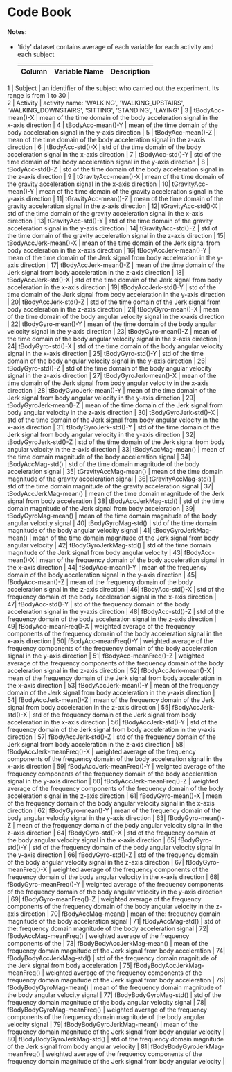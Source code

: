 
Code Book
==========

#### Notes:
- 'tidy' dataset contains average of each variable for each activity and each subject


  |Column  |  Variable Name | Description        |
  |--------|----------------|--------------------|
1 | Subject        						|          an identifier of the subject who carried out the experiment. Its range is from 1 to 30 									        	|		
2 | Activity	                        |          activity name: 'WALKING', 'WALKING_UPSTAIRS', 'WALKING_DOWNSTAIRS', 'SITTING', 'STANDING', 'LAYING'									|
3 | tBodyAcc-mean()-X	                |          mean of the time domain of the body acceleration signal in the x-axis direction	                                                    |
4 | tBodyAcc-mean()-Y	                |          mean of the time domain of the body acceleration signal in the y-axis direction	                                                    |
5 | tBodyAcc-mean()-Z	                |          mean of the time domain of the body acceleration signal in the z-axis direction	                                                    |
6 | tBodyAcc-std()-X	                |           std of the time domain of the body acceleration signal in the x-axis direction	                                                    |
7 | tBodyAcc-std()-Y	                |           std of the time domain of the body acceleration signal in the y-axis direction	                                                    |
8 | tBodyAcc-std()-Z	                |           std of the time domain of the body acceleration signal in the z-axis direction	                                                    |
9 | tGravityAcc-mean()-X	            |          mean of the time domain of the gravity acceleration signal in the x-axis direction                                                    |
10| tGravityAcc-mean()-Y	            |          mean of the time domain of the gravity acceleration signal in the y-axis direction                                                    |
11| tGravityAcc-mean()-Z	            |          mean of the time domain of the gravity acceleration signal in the z-axis direction                                                    |
12| tGravityAcc-std()-X	                |           std of the time domain of the gravity acceleration signal in the x-axis direction                                                    |
13| tGravityAcc-std()-Y	                |           std of the time domain of the gravity acceleration signal in the y-axis direction                                                    |
14| tGravityAcc-std()-Z	                |           std of the time domain of the gravity acceleration signal in the z-axis direction                                                    |
15| tBodyAccJerk-mean()-X	            |          mean of the time domain of the Jerk signal from body acceleration in the x-axis direction	                                            |
16| tBodyAccJerk-mean()-Y	            |          mean of the time domain of the Jerk signal from body acceleration in the y-axis direction		                                        |
17| tBodyAccJerk-mean()-Z	            |          mean of the time domain of the Jerk signal from body acceleration in the z-axis direction		                                        |
18| tBodyAccJerk-std()-X	            |           std of the time domain of the Jerk signal from body acceleration in the x-axis direction                                             |
19| tBodyAccJerk-std()-Y	            |           std of the time domain of the Jerk signal from body acceleration in the y-axis direction                                             |
20| tBodyAccJerk-std()-Z	            |           std of the time domain of the Jerk signal from body acceleration in the z-axis direction                                             |
21| tBodyGyro-mean()-X	                |          mean of the time domain of the body angular velocity signal in the x-axis direction	                                                |
22| tBodyGyro-mean()-Y	                |          mean of the time domain of the body angular velocity signal in the y-axis direction	                                                |
23| tBodyGyro-mean()-Z	                |          mean of the time domain of the body angular velocity signal in the z-axis direction	                                                |
24| tBodyGyro-std()-X	                |           std of the time domain of the body angular velocity signal in the x-axis direction	                                                |
25| tBodyGyro-std()-Y	                |           std of the time domain of the body angular velocity signal in the y-axis direction	                                                |
26| tBodyGyro-std()-Z	                |           std of the time domain of the body angular velocity signal in the z-axis direction	                                                |
27| tBodyGyroJerk-mean()-X	            |          mean of the time domain of the Jerk signal from body angular velocity in the x-axis direction                                         |
28| tBodyGyroJerk-mean()-Y	            |          mean of the time domain of the Jerk signal from body angular velocity in the y-axis direction                                         |
29| tBodyGyroJerk-mean()-Z	            |          mean of the time domain of the Jerk signal from body angular velocity in the z-axis direction                                         |
30| tBodyGyroJerk-std()-X	            |           std of the time domain of the Jerk signal from body angular velocity in the x-axis direction                                         |
31| tBodyGyroJerk-std()-Y	            |           std of the time domain of the Jerk signal from body angular velocity in the y-axis direction                                         |
32| tBodyGyroJerk-std()-Z	            |           std of the time domain of the Jerk signal from body angular velocity in the z-axis direction                                         |
33| tBodyAccMag-mean()	                |          mean of the time domain magnitude of the   body acceleration signal                                                                   |
34| tBodyAccMag-std()	                |           std of the time domain magnitude of the   body acceleration signal                                                                   |
35| tGravityAccMag-mean()	            |          mean of the time domain magnitude of the gravity acceleration signal                                                                  |
36| tGravityAccMag-std()	            |           std of the time domain magnitude of the gravity acceleration signal                                                                  |
37| tBodyAccJerkMag-mean()	            |          mean of the time domain magnitude of the Jerk signal from body acceleration                                                           |
38| tBodyAccJerkMag-std()	            |           std of the time domain magnitude of the Jerk signal from body acceleration                                                           |
39| tBodyGyroMag-mean()	                |          mean of the time domain magnitude of the body angular velocity signal                                                                 |
40| tBodyGyroMag-std()	                |           std of the time domain magnitude of the body angular velocity signal                                                                 |
41| tBodyGyroJerkMag-mean()	            |          mean of the time domain magnitude of the Jerk signal from body angular velocity                                                       |
42| tBodyGyroJerkMag-std()	            |           std of the time domain magnitude of the Jerk signal from body angular velocity                                                       |
43| fBodyAcc-mean()-X	                |          mean of the frequency domain of the body acceleration signal in the x-axis direction 	                                                |
44| fBodyAcc-mean()-Y	                |          mean of the frequency domain of the body acceleration signal in the y-axis direction 	                                                |
45| fBodyAcc-mean()-Z	                |          mean of the frequency domain of the body acceleration signal in the z-axis direction 	                                                |
46| fBodyAcc-std()-X	                |           std of the frequency domain of the body acceleration signal in the x-axis direction 	                                                |
47| fBodyAcc-std()-Y	                |           std of the frequency domain of the body acceleration signal in the y-axis direction 	                                                |
48| fBodyAcc-std()-Z	                |           std of the frequency domain of the body acceleration signal in the z-axis direction 	                                                |
49| fBodyAcc-meanFreq()-X	            |          weighted average of the frequency components of the frequency domain of the body acceleration signal in the x-axis direction	        |
50| fBodyAcc-meanFreq()-Y	            |          weighted average of the frequency components of the frequency domain of the body acceleration signal in the y-axis direction	        |
51| fBodyAcc-meanFreq()-Z	            |          weighted average of the frequency components of the frequency domain of the body acceleration signal in the z-axis direction	        |
52| fBodyAccJerk-mean()-X	            |          mean of the frequency domain of the Jerk signal from body acceleration in the x-axis direction                                         |
53| fBodyAccJerk-mean()-Y	            |          mean of the frequency domain of the Jerk signal from body acceleration in the y-axis direction                                         |
54| fBodyAccJerk-mean()-Z	            |          mean of the frequency domain of the Jerk signal from body acceleration in the z-axis direction                                         |
55| fBodyAccJerk-std()-X	            |           std of the frequency domain of the Jerk signal from body acceleration in the x-axis direction                                         |
56| fBodyAccJerk-std()-Y	            |           std of the frequency domain of the Jerk signal from body acceleration in the y-axis direction                                         |
57| fBodyAccJerk-std()-Z	            |           std of the frequency domain of the Jerk signal from body acceleration in the z-axis direction                                         |
58| fBodyAccJerk-meanFreq()-X	        |          weighted average of the frequency components of the frequency domain of the body acceleration signal in the x-axis direction           |
59| fBodyAccJerk-meanFreq()-Y	        |          weighted average of the frequency components of the frequency domain of the body acceleration signal in the y-axis direction           |
60| fBodyAccJerk-meanFreq()-Z	        |          weighted average of the frequency components of the frequency domain of the body acceleration signal in the z-axis direction           |
61| fBodyGyro-mean()-X	                |          mean of the frequency domain of the body angular velocity signal in the x-axis direction	                                            |
62| fBodyGyro-mean()-Y	                |          mean of the frequency domain of the body angular velocity signal in the y-axis direction	                                            |
63| fBodyGyro-mean()-Z	                |          mean of the frequency domain of the body angular velocity signal in the z-axis direction	                                            |
64| fBodyGyro-std()-X	                |           std of the frequency domain of the body angular velocity signal in the x-axis direction	                                            |
65| fBodyGyro-std()-Y	                |           std of the frequency domain of the body angular velocity signal in the y-axis direction	                                            |
66| fBodyGyro-std()-Z	                |           std of the frequency domain of the body angular velocity signal in the z-axis direction	                                            |
67| fBodyGyro-meanFreq()-X	            |          weighted average of the frequency components of the frequency domain of the body angular velocity in the x-axis direction              |
68| fBodyGyro-meanFreq()-Y	            |          weighted average of the frequency components of the frequency domain of the body angular velocity in the y-axis direction              |
69| fBodyGyro-meanFreq()-Z	            |          weighted average of the frequency components of the frequency domain of the body angular velocity in the z-axis direction              |
70| fBodyAccMag-mean()	                |          mean of the: frequency domain magnitude of the body acceleration signal                                                                |
71| fBodyAccMag-std()	                |           std of the: frequency domain magnitude of the body acceleration signal                                                                |
72| fBodyAccMag-meanFreq()	            |          weighted average of the frequency components of the                                                                                    |
73| fBodyBodyAccJerkMag-mean()	        |          mean of the frequency domain magnitude of the Jerk signal from body acceleration                                                       |
74| fBodyBodyAccJerkMag-std()	        |           std of the frequency domain magnitude of the Jerk signal from body acceleration                                                       |
75| fBodyBodyAccJerkMag-meanFreq()	    |          weighted average of the frequency components of the frequency domain magnitude of the Jerk signal from body acceleration               |
76| fBodyBodyGyroMag-mean()	            |          mean of the frequency domain magnitude of the body angular velocity signal                                                             |
77| fBodyBodyGyroMag-std()	            |           std of the frequency domain magnitude of the body angular velocity signal                                                             |
78| fBodyBodyGyroMag-meanFreq()	        |          weighted average of the frequency components of the frequency domain magnitude of the body angular velocity signal                     |
79| fBodyBodyGyroJerkMag-mean()	        |          mean of the frequency domain magnitude of the Jerk signal from body angular velocity                                                   |
80| fBodyBodyGyroJerkMag-std()	        |           std of the frequency domain magnitude of the Jerk signal from body angular velocity                                                   |
81| fBodyBodyGyroJerkMag-meanFreq()     |          weighted average of the frequency components of the frequency domain magnitude of the Jerk signal from body angular velocity           |
